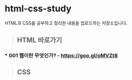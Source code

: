 # html-css-study
HTML과 CSS를 공부하고 정리한 내용을 업로드하는 저장소입니다.

> ## HTML 바로가기
 
 ### * 001 웹이란 무엇인가? - https://goo.gl/oMVZt8
> ## CSS
